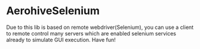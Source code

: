 AerohiveSelenium
================
Due to this lib is based on remote webdriver(Selenium), you can use a client to remote control many servers which are enabled selenium services already to simulate GUI execution. Have fun! 
